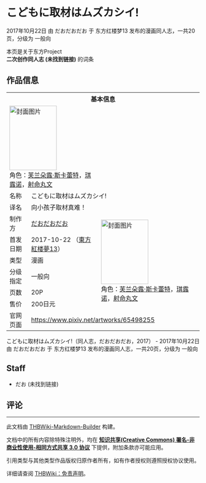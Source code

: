 # こどもに取材はムズカシイ!

<!-- source html: G:\repos\THBWiki-Markdown-Builder\THBWikiMarkdown\Temp\main\f\fa\ns0%3A%E3%81%93%E3%81%A9%E3%82%82%E3%81%AB%E5%8F%96%E6%9D%90%E3%81%AF%E3%83%A0%E3%82%BA%E3%82%AB%E3%82%B7%E3%82%A4%21.html -->

2017年10月22日 由 だおだおだお 于 东方红楼梦13 发布的漫画同人志，一共20页，分级为 一般向

本页是关于东方Project  
 **二次创作同人志 (未找到链接)** 的词条

## 作品信息

<table><tbody><tr><th colspan="3">基本信息</th></tr><tr><td class="cover-artwork-mobile" colspan="2"><a href="./文件-こどもに取材はムズカシイ!封面.png.md" class="image" title="封面图片"><img alt="封面图片" src="https://upload.thwiki.cc/thumb/1/14/%E3%81%93%E3%81%A9%E3%82%82%E3%81%AB%E5%8F%96%E6%9D%90%E3%81%AF%E3%83%A0%E3%82%BA%E3%82%AB%E3%82%B7%E3%82%A4%21%E5%B0%81%E9%9D%A2.png/123px-%E3%81%93%E3%81%A9%E3%82%82%E3%81%AB%E5%8F%96%E6%9D%90%E3%81%AF%E3%83%A0%E3%82%BA%E3%82%AB%E3%82%B7%E3%82%A4%21%E5%B0%81%E9%9D%A2.png" decoding="async" loading="lazy" width="123" height="168" srcset="https://upload.thwiki.cc/thumb/1/14/%E3%81%93%E3%81%A9%E3%82%82%E3%81%AB%E5%8F%96%E6%9D%90%E3%81%AF%E3%83%A0%E3%82%BA%E3%82%AB%E3%82%B7%E3%82%A4%21%E5%B0%81%E9%9D%A2.png/184px-%E3%81%93%E3%81%A9%E3%82%82%E3%81%AB%E5%8F%96%E6%9D%90%E3%81%AF%E3%83%A0%E3%82%BA%E3%82%AB%E3%82%B7%E3%82%A4%21%E5%B0%81%E9%9D%A2.png 1.5x, https://upload.thwiki.cc/thumb/1/14/%E3%81%93%E3%81%A9%E3%82%82%E3%81%AB%E5%8F%96%E6%9D%90%E3%81%AF%E3%83%A0%E3%82%BA%E3%82%AB%E3%82%B7%E3%82%A4%21%E5%B0%81%E9%9D%A2.png/246px-%E3%81%93%E3%81%A9%E3%82%82%E3%81%AB%E5%8F%96%E6%9D%90%E3%81%AF%E3%83%A0%E3%82%BA%E3%82%AB%E3%82%B7%E3%82%A4%21%E5%B0%81%E9%9D%A2.png 2x" data-file-width="777" data-file-height="1062"></a><div class="cover-char">角色：<a href="./芙兰朵露·斯卡蕾特.md" title="芙兰朵露·斯卡蕾特">芙兰朵露·斯卡蕾特</a>，<a href="./琪露诺.md" title="琪露诺">琪露诺</a>，<a href="./射命丸文.md" title="射命丸文">射命丸文</a></div></td>
</tr><tr><td class="label">名称</td><td colspan="2"> こどもに取材はムズカシイ! </td></tr><tr><td class="label">译名</td><td colspan="2"> 向小孩子取材真难！ </td></tr><tr><td class="label">制作方</td><td><a href="./だおだおだお.md" title="だおだおだお">だおだおだお</a></td><td class="cover-artwork" rowspan="6" style="min-width:168px;"><a href="./文件-こどもに取材はムズカシイ!封面.png.md" class="image" title="封面图片"><img alt="封面图片" src="https://upload.thwiki.cc/thumb/1/14/%E3%81%93%E3%81%A9%E3%82%82%E3%81%AB%E5%8F%96%E6%9D%90%E3%81%AF%E3%83%A0%E3%82%BA%E3%82%AB%E3%82%B7%E3%82%A4%21%E5%B0%81%E9%9D%A2.png/123px-%E3%81%93%E3%81%A9%E3%82%82%E3%81%AB%E5%8F%96%E6%9D%90%E3%81%AF%E3%83%A0%E3%82%BA%E3%82%AB%E3%82%B7%E3%82%A4%21%E5%B0%81%E9%9D%A2.png" decoding="async" loading="lazy" width="123" height="168" srcset="https://upload.thwiki.cc/thumb/1/14/%E3%81%93%E3%81%A9%E3%82%82%E3%81%AB%E5%8F%96%E6%9D%90%E3%81%AF%E3%83%A0%E3%82%BA%E3%82%AB%E3%82%B7%E3%82%A4%21%E5%B0%81%E9%9D%A2.png/184px-%E3%81%93%E3%81%A9%E3%82%82%E3%81%AB%E5%8F%96%E6%9D%90%E3%81%AF%E3%83%A0%E3%82%BA%E3%82%AB%E3%82%B7%E3%82%A4%21%E5%B0%81%E9%9D%A2.png 1.5x, https://upload.thwiki.cc/thumb/1/14/%E3%81%93%E3%81%A9%E3%82%82%E3%81%AB%E5%8F%96%E6%9D%90%E3%81%AF%E3%83%A0%E3%82%BA%E3%82%AB%E3%82%B7%E3%82%A4%21%E5%B0%81%E9%9D%A2.png/246px-%E3%81%93%E3%81%A9%E3%82%82%E3%81%AB%E5%8F%96%E6%9D%90%E3%81%AF%E3%83%A0%E3%82%BA%E3%82%AB%E3%82%B7%E3%82%A4%21%E5%B0%81%E9%9D%A2.png 2x" data-file-width="777" data-file-height="1062"></a><div class="cover-char">角色：<a href="./芙兰朵露·斯卡蕾特.md" title="芙兰朵露·斯卡蕾特">芙兰朵露·斯卡蕾特</a>，<a href="./琪露诺.md" title="琪露诺">琪露诺</a>，<a href="./射命丸文.md" title="射命丸文">射命丸文</a></div></td>
</tr><tr><td class="label">首发日期</td><td>2017-10-22&#160;（<a href="/展会作品列表?e=%E4%B8%9C%E6%96%B9%E7%BA%A2%E6%A5%BC%E6%A2%A6%2313">東方紅楼夢13</a>）</td></tr><tr><td class="label">类型</td><td>漫画</td></tr><tr><td class="label">分级指定</td><td>一般向</td></tr><tr><td class="label">页数</td><td>20P</td></tr><tr><td class="label">售价</td><td>200日元</td></tr>
<tr><td class="label">官网页面</td><td colspan="2"><a rel="nofollow" class="external free" href="https://www.pixiv.net/artworks/65498255">https://www.pixiv.net/artworks/65498255</a></td></tr></tbody></table>

こどもに取材はムズカシイ!（同人志，だおだおだお，2017） - 2017年10月22日 由 だおだおだお 于 东方红楼梦13 发布的漫画同人志，一共20页，分级为 一般向

## Staff
- だお (未找到链接)


## 评论




---

此文档由 [THBWiki-Markdown-Builder](https://github.com/Delsin-Yu/THBWiki-Markdown-Builder) 构建。

文档中的所有内容除特殊注明外，均在 [**知识共享(Creative Commons) 署名-非商业性使用-相同方式共享 3.0 协议**](https://creativecommons.org/licenses/by-sa/3.0/deed.zh-hans) 下提供，附加条款亦可能应用。

引用类型与其他类型作品版权归原作者所有，如有作者授权则遵照授权协议使用。

详细请查阅 [THBWiki：免责声明](https://thbwiki.cc/THBWiki:%E5%85%8D%E8%B4%A3%E5%A3%B0%E6%98%8E)。

